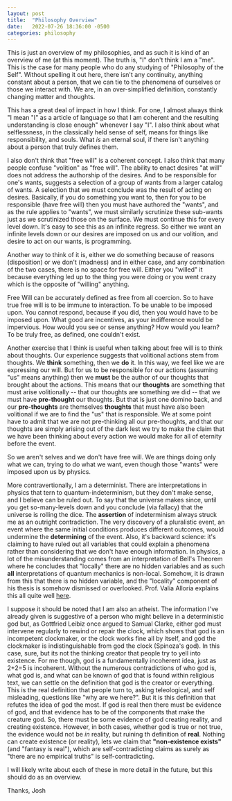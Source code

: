 ```yaml
---
layout: post
title:  "Philosophy Overview"
date:   2022-07-26 18:36:00 -0500
categories: philosophy
---
```

This is just an overview of my philosophies, and as such it is kind of an overview of me (at this moment).
The truth is, "I" don't think I am a "me". This is the case for many people who do any studying of
"Philosophy of the Self". Without spelling it out here, there isn't any continuity, anything constant about a person, that
we can tie to the phenomena of ourselves or those we interact with. We are, in an over-simplified definition, constantly changing matter and thoughts.
 
This has a great deal of impact in how I think. For one, I almost always think "I mean "I" as a article of language so that
I am coherent and the resulting understanding is close enough" whenever I say "I". I also think about what selflessness, in the
classically held sense of self, means for things like responsibility, and souls. What *is* an eternal soul, if there isn't anything about a person that truly defines them.
 
I also don't think that "free will" is a coherent concept. I also think that many people confuse "volition" as "free will". The ability to enact desires "at will" does not address the authorship of the desires. And to be responsible for one's wants, suggests a selection of a group of wants from a larger catalog of wants. A selection that we must conclude was the result of acting on desires. Basically, if you do something you want to, then for you to be responsible (have free will) then you must have authored the "wants", and as the rule applies to "wants", we must similarly scrutinize these sub-wants just as we scrutinized those on the surface. We must continue this for every level down. It's easy to see this as an infinite regress. So either we want an infinite levels down or our desires are imposed on us and our volition, and desire to act on our wants, is programming.
 
Another way to think of it is, either we do something because of reasons (disposition) or we don't (madness) and in either case, and any combination of the two cases, there is no space for free will. Either you "willed" it because everything led up to the thing you were doing or you went crazy which is the opposite of "willing" anything.
 
Free Will can be accurately defined as free from all coercion. So to have true free will is to be immune to interaction. To be unable to be imposed upon. You cannot respond, because if you did, then you would have to be imposed upon. What good are incentives, as your indifference would be impervious. How would you see or sense anything? How would you learn? To be truly free, as defined, one couldn't exist.
 
Another exercise that I think is useful when talking about free will is to think about thoughts. Our experience suggests that volitional actions stem from thoughts. We **think** something, then we **do** it. In this way, we feel like we are expressing our will. But for us to be responsible for our actions (assuming "us" means anything) then we **must** be the author of our thoughts that brought about the actions. This means that our **thoughts** are something that must arise volitionally -- that our thoughts are something we did -- that we must have **pre-thought** our thoughts. But that is just one domino back, and our **pre-thoughts** are themselves **thoughts** that must have also been volitional if we are to find the "us" that is responsible. We at some point have to admit that we are not pre-thinking all our pre-thoughts, and that our thoughts are simply arising out of the dark lest we try to make the claim that we have been thinking about every action we would make for all of eternity before the event.
 
So we aren't selves and we don't have free will. We are things doing only what we can, trying to do what we want, even though those "wants" were imposed upon us by physics.
 
More contravertionally, I am a determinist. There are interpretations in physics that tern to quantum-indeterminism, but they don't make sense, and I believe can be ruled out. To say that the universe makes since, until you get so-many-levels down and you conclude (via fallacy) that the universe is rolling the dice. The **assertion** of indeterminism always struck me as an outright contradiction. The very discovery of a pluralistic event, an event where the same initial conditions produces different outcomes, would undermine the **determining** of the event. Also, it's backward science: it's claiming to have ruled out all variables that could explain a phenomena rather than considering that we don't have enough information. In physics, a lot of the misunderstanding comes from an interpretation of Bell's Theorem where he concludes that "locally" there are no hidden variables and as such **all** interpretations of quantum mechanics is non-local. Somehow, it is drawn from this that there is no hidden variable, and the "locality" component of his thesis is somehow dismissed or overlooked. Prof. Valia Alloria explains this all quite well [here](https://www.iheart.com/podcast/105-daniel-and-jorge-explain-t-29862087/episode/could-quantum-mechanics-be-deterministic-90812934/).
 
I suppose it should be noted that I am also an atheist. The information I've already given is suggestive of a person who might believe in a deterministic god but, as Gottfried Leibiz once argued to Samual Clarke, either god must intervene regularly to rewind or repair the clock, which shows that god is an incompetent clockmaker, or the clock works fine all by itself, and god the clockmaker is indistinguishable from god the clock (Spinoza's god). In this case, sure, but its not the thinking creator that people try to yell into existence. For me though, god is a fundamentally incoherent idea, just as 2+2=5 is incoherent. Without the numerous contradictions of who god is, what god is, and what can be known of god that is found within religious text, we can settle on the definition that god is the creator or everything. This is the real definition that people turn to, asking teleological, and self misleading, questions like "why are we here?". But it is this definition that refutes the idea of god the most. If god is real then there must be evidence of god, and that evidence has to be of the components that make the creature god. So, there must be some evidence of god creating reality, and creating existence. However, in both cases, whether god is true or not true, the evidence would not be *in* reality, but ruining th definition of **real**. Nothing can create existence (or reality), lets we claim that **"non-existence exists"** (and "fantasy is real"), which are self-contradicting claims as surely as "there are no empirical truths" is self-contradicting.
 
 I will likely write about each of these in more detail in the future, but this should do as an overview.

 Thanks, 
 Josh
